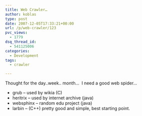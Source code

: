 ```yaml
---
title: Web Crawler…
author: koblas
type: post
date: 2007-12-05T17:33:21+00:00
url: /p/web-crawler/123
pvc_views:
  - 1779
dsq_thread_id:
  - 541125006
categories:
  - Development
tags:
  - crawler

---
```

Thought for the day..week.. month&#8230;&nbsp; I need a good web spider&#8230;&nbsp; 

* grub &#8211; used by wikia (C)
* heritrix &#8211; used by internet archive (java)
* websphinx &#8211; random edu project (java)
* larbin &#8211; (C++) pretty good and simple, best starting point.
